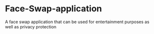 # Face-Swap-application
A face swap application that can be used for entertainment purposes as well as privacy protection
